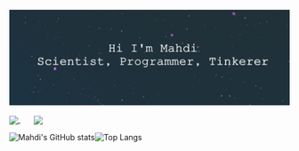 <!--- ### Hi there 👋 --->

<!--
**mahditaani/mahditaani** is a ✨ _special_ ✨ repository because its `README.md` (this file) appears on your GitHub profile.

Here are some ideas to get you started:

- 🔭 I’m currently working on ...
- 🌱 I’m currently learning ...
- 👯 I’m looking to collaborate on ...
- 🤔 I’m looking for help with ...
- 💬 Ask me about ...
- 📫 How to reach me: ...
- 😄 Pronouns: ...
- ⚡ Fun fact: ...
-->

[![MasterHead](https://github.com/mahditaani/mahditaani/blob/main/MahdiDarkBanner.jpg)](https://github.com/mahditaani)




<a href="https://github.com/mahditaani/mahditaani">
  <img align="center" src="https://github-readme-stats.vercel.app/api?username=mahditaani&show_icons=true&theme=dracula" height=200/>
</a>
<img align="center"  width=20/>
<a href="https://github.com/mahditaani/mahditaani">
  <img align="center" src="https://github-readme-stats.vercel.app/api/top-langs/?username=mahditaani&layout=compact&theme=dracula" height=200/>
</a>




![Mahdi's GitHub stats](https://github-readme-stats.vercel.app/api?username=mahditaani&show_icons=true&theme=dracula)![Top Langs](https://github-readme-stats.vercel.app/api/top-langs/?username=mahditaani&layout=compact&theme=dracula)
